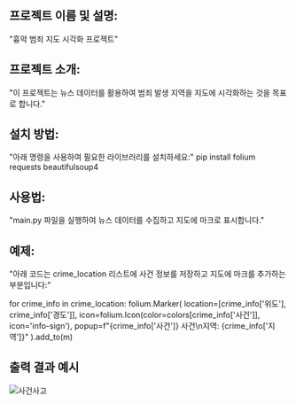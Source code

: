 ## 프로젝트 이름 및 설명:
"흉악 범죄 지도 시각화 프로젝트"

## 프로젝트 소개:
"이 프로젝트는 뉴스 데이터를 활용하여 범죄 발생 지역을 지도에 시각화하는 것을 목표로 합니다."

## 설치 방법:
 "아래 명령을 사용하여 필요한 라이브러리를 설치하세요:"
 pip install folium requests beautifulsoup4

## 사용법:
"main.py 파일을 실행하여 뉴스 데이터를 수집하고 지도에 마크로 표시합니다."

## 예제:
"아래 코드는 crime_location 리스트에 사건 정보를 저장하고 지도에 마크를 추가하는 부분입니다:"

for crime_info in crime_location:
    folium.Marker(
        location=[crime_info['위도'], crime_info['경도']],
        icon=folium.Icon(color=colors[crime_info['사건']], icon='info-sign'),
        popup=f"{crime_info['사건']} 사건\n지역: {crime_info['지역']}"
    ).add_to(m)

## 출력 결과 예시
![사건사고](https://github.com/Leekhoo/crime_map/assets/137920352/073e707a-df84-44c5-8b08-d33f5050821c)
